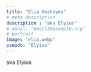 ```yaml
---
title: "Elia Deshayes"
# meta description
description : "aka Elyius"
# email: "email2@example.org"
# portrait
image: "elia.webp"
pseudo: "Elyius"
---
```


aka Elyius